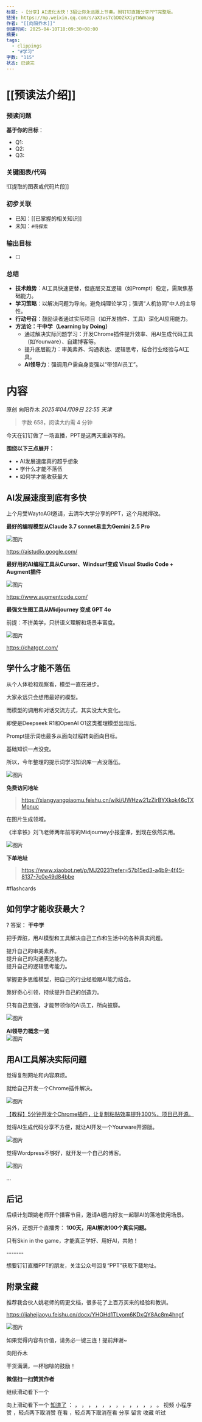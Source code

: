 ```yaml
---
标题: -【分享】AI进化太快！3招让你永远跟上节奏。附钉钉直播分享PPT完整版。
链接: https://mp.weixin.qq.com/s/aX3vs7cbDOZkXiytWWmaxg
作者: "[[向阳乔木]]"
创建时间: 2025-04-10T18:09:30+08:00
摘要: 
tags:
  - clippings
  - "#学习"
字数: "115"
状态: 已读完
---
```

# [[预读法介绍]]
### 预读问题  
**基于你的目标**：
- Q1: 
- Q2: 
- Q3:   

### 关键图表/代码  
![[提取的图表或代码片段]]
### 初步关联  
- 已知：[[已掌握的相关知识]]  
- 未知：`#待探索`  

### 输出目标
- [ ] 

### 总结
- **技术趋势**：AI工具快速更替，但底层交互逻辑（如Prompt）稳定，需聚焦基础能力。
- **学习策略**：以解决问题为导向，避免纯理论学习；强调“人机协同”中人的主导性。
- **行动号召**：鼓励读者通过实际项目（如开发插件、工具）深化AI应用能力。
- **方法论：干中学（Learning by Doing）**
    - 通过解决实际问题学习：开发Chrome插件提升效率、用AI生成代码工具（如Yourware）、自建博客等。
    - 提升底层能力：审美素养、沟通表达、逻辑思考，结合行业经验与AI工具。
    - **AI领导力**：强调用户需自身变强以“带领AI员工”。

# 内容
原创 向阳乔木 *2025年04月09日 22:55* *天津*

> 字数 658，阅读大约需 4 分钟

今天在钉钉做了一场直播，PPT是这两天重新写的。

**围绕以下三点展开：**

- • AI发展速度真的超乎想象
- • 学什么才能不落伍
- • 如何学才能收获最大

## AI发展速度到底有多快

上个月受WaytoAGI邀请，去清华大学分享的PPT，这个月就得改。

**最好的编程模型从Claude 3.7 sonnet易主为Gemini 2.5 Pro**

![图片](https://mmbiz.qpic.cn/mmbiz_png/jibL99tg2bCVGziadI4DexHQORfiaNURqz0S2nAUbL1rtSoTmT2wA1coPaqDWbG3JO7JwnZo0oxkbQR6MCCtkBjEQ/640?wx_fmt=png&from=appmsg&tp=webp&wxfrom=5&wx_lazy=1&wx_co=1)

  
https://aistudio.google.com/

**最好用的AI编程工具从Cursor、Windsurf变成 Visual Studio Code + Augment插件**

![图片](https://mmbiz.qpic.cn/mmbiz_png/jibL99tg2bCVGziadI4DexHQORfiaNURqz0a8XlMFzcESIxlKA4HSkPUtuVEAzOf4qfUMYicUibTwBNqjP0r7miaXfGA/640?wx_fmt=png&from=appmsg&tp=webp&wxfrom=5&wx_lazy=1&wx_co=1)

https://www.augmentcode.com/

**最强文生图工具从Midjourney 变成 GPT 4o**

前提：不拼美学，只拼语义理解和场景丰富度。

![图片](https://mmbiz.qpic.cn/mmbiz_png/jibL99tg2bCVGziadI4DexHQORfiaNURqz0dboZ6Q8o8UC4Za6YBPv2CZvnB1evNUs70NNMyibI8qcpR5z70B7QJUw/640?wx_fmt=png&from=appmsg&tp=webp&wxfrom=5&wx_lazy=1&wx_co=1)

https://chatgpt.com/

## 学什么才能不落伍

从个人体验和观察看，模型一直在进步。

大家永远只会想用最好的模型。

而模型的调用和对话交流方式，其实没太大变化。

即使是Deepseek R1和OpenAI O1这类推理模型出现后。

Prompt提示词也最多从面向过程转向面向目标。

基础知识一点没变。

所以，今年整理的提示词学习知识库一点没落伍。

![图片](https://mmbiz.qpic.cn/mmbiz_png/jibL99tg2bCVGziadI4DexHQORfiaNURqz0Vs2NpciaribavUHAFLwVnRUXVj5kOMqnBrSrhfG8p4IRBIx3oFul6XSA/640?wx_fmt=png&from=appmsg&tp=webp&wxfrom=5&wx_lazy=1&wx_co=1)

**免费访问地址**

> https://xiangyangqiaomu.feishu.cn/wiki/UWHzw21zZirBYXkok46cTXMpnuc

在图片生成领域。

《半拿铁》刘飞老师两年前写的Midjourney小报童课，到现在依然实用。

![图片](https://mmbiz.qpic.cn/mmbiz_png/jibL99tg2bCVGziadI4DexHQORfiaNURqz0fmHfmBpEMKjHvo0UEQU6fCYv6OT0lkxIibyGTlj7t9yOz283El7QReA/640?wx_fmt=png&from=appmsg&tp=webp&wxfrom=5&wx_lazy=1&wx_co=1)

**下单地址**

> https://www.xiaobot.net/p/MJ2023?refer=57b15ed3-a4b9-4f45-8137-7c0e49d84bbe

#flashcards 
## 如何学才能收获最大？
?
答案： **干中学**

把手弄脏，用AI模型和工具解决自己工作和生活中的各种真实问题。

提升自己的审美素养。  
提升自己的沟通表达能力。  
提升自己的逻辑思考能力。

掌握更多思维模型，把自己的行业经验跟AI能力结合。

靠好奇心引领，持续提升自己的创造力。

只有自己变强，才能带领你的AI员工，所向披靡。

![图片](https://mmbiz.qpic.cn/mmbiz_png/jibL99tg2bCVGziadI4DexHQORfiaNURqz0kmxv2SeqBB2zSGibxKouT4dSLXAicphXqI2dIFCeC1H8toklvkHI0icug/640?wx_fmt=png&from=appmsg&tp=webp&wxfrom=5&wx_lazy=1&wx_co=1)

**AI领导力概念一览**  
![图片](https://mmbiz.qpic.cn/mmbiz_png/jibL99tg2bCVGziadI4DexHQORfiaNURqz0ibHXeOWUSjrOt0aGJ06Jiah12z0VnqqooicQnD4w91bZOTJsE0lSH4NuQ/640?wx_fmt=png&from=appmsg&tp=webp&wxfrom=5&wx_lazy=1&wx_co=1)

## 用AI工具解决实际问题

觉得复制网址和内容麻烦。

就给自己开发一个Chrome插件解决。

![图片](https://mmbiz.qpic.cn/mmbiz_png/jibL99tg2bCVGziadI4DexHQORfiaNURqz0gmibTHt2YG6el5C35GqNlY9EicO4e5HAry8OLYYhv19TGFFxIHu0P0xQ/640?wx_fmt=png&from=appmsg&tp=webp&wxfrom=5&wx_lazy=1&wx_co=1)

[【教程】5分钟开发个Chrome插件，让复制粘贴效率提升300%，项目已开源。](https://mp.weixin.qq.com/s?__biz=MzAwODIyOTQ4Mw==&mid=2649442582&idx=2&sn=cc941d1eafc7ec9ebaed0a72fa9a6d74&scene=21#wechat_redirect)

觉得AI生成代码分享不方便，就让AI开发一个Yourware开源版。

![图片](https://mmbiz.qpic.cn/mmbiz_png/jibL99tg2bCVGziadI4DexHQORfiaNURqz05M5z22mNqZtdLibRvwO06CVNRWYfo5uiaWDJy6Uw44vwm7lKiatBCS1zg/640?wx_fmt=png&from=appmsg&tp=webp&wxfrom=5&wx_lazy=1&wx_co=1)

觉得Wordpress不够好，就开发一个自己的博客。

![图片](https://mmbiz.qpic.cn/mmbiz_png/jibL99tg2bCVGziadI4DexHQORfiaNURqz0smvfUlbMAJmxYTx1ZERZ9KrWGsOLsF3XNlVgPiawBDYH3icttqypapqg/640?wx_fmt=png&from=appmsg&tp=webp&wxfrom=5&wx_lazy=1&wx_co=1)

...

## 后记

后续计划跟姚老师开个播客节目，邀请AI圈内好友一起聊AI的落地使用场景。

另外，还想开个直播秀： **100天，用AI解决100个真实问题。**

只有Skin in the game，才能真正学好、用好AI，共勉！

\-------

想要钉钉直播PPT的朋友，关注公众号回复“PPT”获取下载地址。

## 附录宝藏

推荐我合伙人姚老师的周更文档，很多花了上百万买来的经验和教训。

https://jiahejiaoyu.feishu.cn/docx/YHOHd1TLyom6KDxQY8Ac8m4hngf

![图片](https://mmbiz.qpic.cn/mmbiz_png/jibL99tg2bCVGziadI4DexHQORfiaNURqz0pJ7ncxQ5amkFl4pCTtNr0j5LdQknrOV1vBia9KIEuWAib1Br47gTBf8g/640?wx_fmt=png&from=appmsg&tp=webp&wxfrom=5&wx_lazy=1&wx_co=1)

  

如果觉得内容有价值，请务必一键三连！提前拜谢~

向阳乔木

干货满满，一杯咖啡的鼓励！

 **微信扫一扫赞赏作者**

继续滑动看下一个

向上滑动看下一个 [知道了](https://mp.weixin.qq.com/s/) ： ， ， ， ， ， ， ， ， ， ， ， ， 。 视频 小程序 赞 ，轻点两下取消赞 在看 ，轻点两下取消在看 分享 留言 收藏 听过